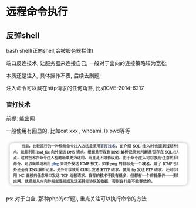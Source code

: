 
# 远程命令执行

## 反弹shell

bash shell(正向shell,会被服务器拦住)

端口反连技术, 让服务器来连接自己, 一般对于出向的连接策略较为宽松;

本质还是注入, 具体操作不表, 后续去刷题;

注入命令可以藏在http请求的任何角落, 比如CVE-2014-6217

### 盲打技术

前提: 能出网

一般使用有回显的, 比如cat xxx , whoami, ls pwd等等

![alt text](./image/image.png)

ps: 对于白盒,(那种php的ctf题), 重点关注可以执行命令的方法

